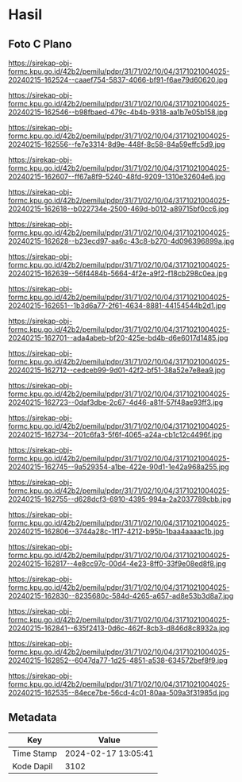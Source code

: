 # Hasil

## Foto C Plano

https://sirekap-obj-formc.kpu.go.id/42b2/pemilu/pdpr/31/71/02/10/04/3171021004025-20240215-162524--caaef754-5837-4066-bf91-f6ae79d60620.jpg

https://sirekap-obj-formc.kpu.go.id/42b2/pemilu/pdpr/31/71/02/10/04/3171021004025-20240215-162546--b98fbaed-479c-4b4b-9318-aa1b7e05b158.jpg

https://sirekap-obj-formc.kpu.go.id/42b2/pemilu/pdpr/31/71/02/10/04/3171021004025-20240215-162556--fe7e3314-8d9e-448f-8c58-84a59effc5d9.jpg

https://sirekap-obj-formc.kpu.go.id/42b2/pemilu/pdpr/31/71/02/10/04/3171021004025-20240215-162607--ff67a8f9-5240-48fd-9209-1310e32604e6.jpg

https://sirekap-obj-formc.kpu.go.id/42b2/pemilu/pdpr/31/71/02/10/04/3171021004025-20240215-162618--b022734e-2500-469d-b012-a89715bf0cc6.jpg

https://sirekap-obj-formc.kpu.go.id/42b2/pemilu/pdpr/31/71/02/10/04/3171021004025-20240215-162628--b23ecd97-aa6c-43c8-b270-4d096396899a.jpg

https://sirekap-obj-formc.kpu.go.id/42b2/pemilu/pdpr/31/71/02/10/04/3171021004025-20240215-162639--56f4484b-5664-4f2e-a9f2-f18cb298c0ea.jpg

https://sirekap-obj-formc.kpu.go.id/42b2/pemilu/pdpr/31/71/02/10/04/3171021004025-20240215-162651--1b3d6a77-2f61-4634-8881-44154544b2d1.jpg

https://sirekap-obj-formc.kpu.go.id/42b2/pemilu/pdpr/31/71/02/10/04/3171021004025-20240215-162701--ada4abeb-bf20-425e-bd4b-d6e6017d1485.jpg

https://sirekap-obj-formc.kpu.go.id/42b2/pemilu/pdpr/31/71/02/10/04/3171021004025-20240215-162712--cedceb99-9d01-42f2-bf51-38a52e7e8ea9.jpg

https://sirekap-obj-formc.kpu.go.id/42b2/pemilu/pdpr/31/71/02/10/04/3171021004025-20240215-162723--0daf3dbe-2c67-4d46-a81f-57f48ae93ff3.jpg

https://sirekap-obj-formc.kpu.go.id/42b2/pemilu/pdpr/31/71/02/10/04/3171021004025-20240215-162734--201c6fa3-5f6f-4065-a24a-cb1c12c4496f.jpg

https://sirekap-obj-formc.kpu.go.id/42b2/pemilu/pdpr/31/71/02/10/04/3171021004025-20240215-162745--9a529354-a1be-422e-90d1-1e42a968a255.jpg

https://sirekap-obj-formc.kpu.go.id/42b2/pemilu/pdpr/31/71/02/10/04/3171021004025-20240215-162755--d628dcf3-6910-4395-994a-2a2037789cbb.jpg

https://sirekap-obj-formc.kpu.go.id/42b2/pemilu/pdpr/31/71/02/10/04/3171021004025-20240215-162806--3744a28c-1f17-4212-b95b-1baa4aaaac1b.jpg

https://sirekap-obj-formc.kpu.go.id/42b2/pemilu/pdpr/31/71/02/10/04/3171021004025-20240215-162817--4e8cc97c-00d4-4e23-8ff0-33f9e08ed8f8.jpg

https://sirekap-obj-formc.kpu.go.id/42b2/pemilu/pdpr/31/71/02/10/04/3171021004025-20240215-162830--8235680c-584d-4265-a657-ad8e53b3d8a7.jpg

https://sirekap-obj-formc.kpu.go.id/42b2/pemilu/pdpr/31/71/02/10/04/3171021004025-20240215-162841--635f2413-0d6c-462f-8cb3-d846d8c8932a.jpg

https://sirekap-obj-formc.kpu.go.id/42b2/pemilu/pdpr/31/71/02/10/04/3171021004025-20240215-162852--6047da77-1d25-4851-a538-634572bef8f9.jpg

https://sirekap-obj-formc.kpu.go.id/42b2/pemilu/pdpr/31/71/02/10/04/3171021004025-20240215-162535--84ece7be-56cd-4c01-80aa-509a3f31985d.jpg


## Metadata

| Key        | Value               |
| ---------- | ------------------- |
| Time Stamp | 2024-02-17 13:05:41 |
| Kode Dapil | 3102                |



